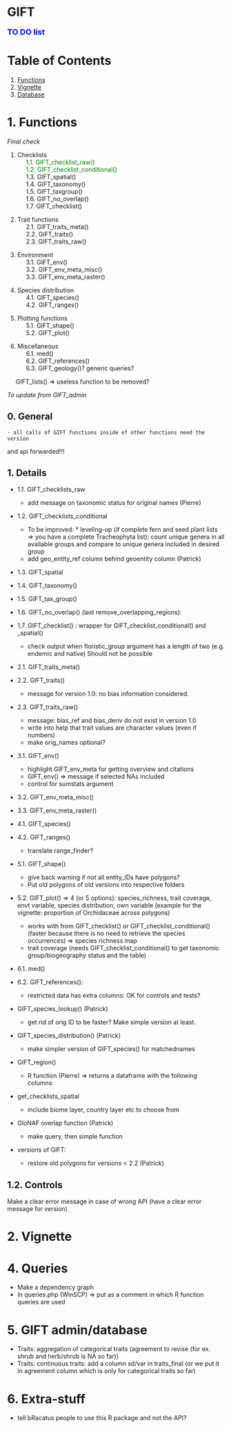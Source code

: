 # GIFT

**<span style="color:blue"><font size="4">TO DO list</span></font>**

# Table of Contents
1. [Functions](#functions)
2. [Vignette](#vignette)
3. [Database](#Database)

# 1. Functions

*Final check*  
1. Checklists  <br>
&nbsp;&nbsp;&nbsp;&nbsp; <span style="color:green">1.1. GIFT_checklist_raw()</span>  
&nbsp;&nbsp;&nbsp;&nbsp; <span style="color:green">1.2. GIFT_checklist_conditional()</span>   
&nbsp;&nbsp;&nbsp;&nbsp; 1.3. GIFT_spatial()  
&nbsp;&nbsp;&nbsp;&nbsp; 1.4. GIFT_taxonomy()   
&nbsp;&nbsp;&nbsp;&nbsp; 1.5. GIFT_taxgroup()  
&nbsp;&nbsp;&nbsp;&nbsp; 1.6. GIFT_no_overlap()  
&nbsp;&nbsp;&nbsp;&nbsp; 1.7. GIFT_checklist()  
  
2. Trait functions <br>
&nbsp;&nbsp;&nbsp;&nbsp; 2.1. GIFT_traits_meta()  
&nbsp;&nbsp;&nbsp;&nbsp; 2.2. GIFT_traits()  
&nbsp;&nbsp;&nbsp;&nbsp; 2.3. GIFT_traits_raw()  

3. Environment  
&nbsp;&nbsp;&nbsp;&nbsp; 3.1. GIFT_env()  
&nbsp;&nbsp;&nbsp;&nbsp; 3.2. GIFT_env_meta_misc()  
&nbsp;&nbsp;&nbsp;&nbsp; 3.3. GIFT_env_meta_raster()  

4. Species distribution  
&nbsp;&nbsp;&nbsp;&nbsp; 4.1. GIFT_species()  
&nbsp;&nbsp;&nbsp;&nbsp; 4.2. GIFT_ranges()  

5. Plotting functions  
&nbsp;&nbsp;&nbsp;&nbsp; 5.1. GIFT_shape()  
&nbsp;&nbsp;&nbsp;&nbsp; 5.2. GIFT_plot() 

6. Miscellaneous  
&nbsp;&nbsp;&nbsp;&nbsp; 6.1. med()  
&nbsp;&nbsp;&nbsp;&nbsp; 6.2. GIFT_references()  
&nbsp;&nbsp;&nbsp;&nbsp; 6.3. GIFT_geology()? generic queries?  

&nbsp;&nbsp;&nbsp;&nbsp; GIFT_lists() => useless function to be removed? 
  
*To update from GIFT_admin*<br>

## 0. General

    - all calls of GIFT functions inside of other functions need the version
  and api forwarded!!!


## 1. Details
* 1.1. GIFT_checklists_raw
    - add message on taxonomic status for original names (Pierre)  
    
* 1.2. GIFT_checklists_conditional
    - To be improved: * leveling-up (if complete fern and seed plant lists => you have a complete Tracheophyta list): count unique genera in all available groups and compare to unique genera included in desired group
    - add geo_entity_ref column behind geoentity column (Patrick)

* 1.3. GIFT_spatial

* 1.4. GIFT_taxonomy()  

* 1.5. GIFT_tax_group()

* 1.6. GIFT_no_overlap() (last remove_overlapping_regions):

* 1.7. GIFT_checklist() : wrapper for GIFT_checklist_conditional() and _spatial()
    - check output when floristic_group argument has a length of two (e.g. endemic and native) Should not be possible

* 2.1. GIFT_traits_meta()

* 2.2. GIFT_traits()
    - message for version 1.0: no bias information considered. 

* 2.3. GIFT_traits_raw()
    - message: bias_ref and bias_deriv do not exist in version 1.0
    - write into help that trait values are character values (even if numbers)
    - make orig_names optional?

* 3.1. GIFT_env()
    - highlight GIFT_env_meta for getting overview and citations
    - GIFT_env() => message if selected NAs included
    - control for sumstats argument

* 3.2. GIFT_env_meta_misc()    

* 3.3. GIFT_env_meta_raster()  

* 4.1. GIFT_species()

* 4.2. GIFT_ranges()
    - translate range_finder?

* 5.1. GIFT_shape()
    - give back warning if not all entity_IDs have polygons?
    - Put old polygons of old versions into respective folders
    
* 5.2. GIFT_plot() => 4 (or 5 options): species_richness, trait coverage, envt variable, species distribution, own variable (example for the vignette: proportion of Orchidaceae across polygons)
    - works with from GIFT_checklist() or GIFT_checklist_conditional() (faster because there is no need to retrieve the species occurrences) => species richness map
    - trait coverage (needs GIFT_checklist_conditional() to get taxonomic group/biogeography status and the table)

* 6.1. med()

* 6.2. GIFT_references():
    - restricted data has extra columns: OK for controls and tests?

* GIFT_species_lookup() (Patrick)
    - get rid of orig ID to be faster? Make simple version at least.

* GIFT_species_distribution() (Patrick)
    -  make simpler version of GIFT_species() for matchednames

* GIFT_region()
     - R function (Pierre) => returns a dataframe with the following columns:

* get_checklists_spatial
    - include biome layer, country layer etc to choose from

* GloNAF overlap function (Patrick)
    - make query, then simple function


* versions of GIFT:
    - restore old polygons for versions < 2.2 (Patrick)

## 1.2. Controls
Make a clear error message in case of wrong API (have a clear error message for version)

# 2. Vignette

# 4. Queries
* Make a dependency graph
* In queries.php (WinSCP) => put as a comment in which R function queries are used

# 5. GIFT admin/database
* Traits: aggregation of categorical traits (agreement to revise (for ex. shrub and herb/shrub is NA so far))
* Traits: continuous traits: add a column sd/var in traits_final (or we put it in agreement column which is only for categorical traits so far)

# 6. Extra-stuff
* tell bRacatus people to use this R package and not the API?
